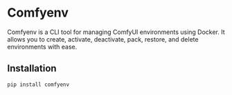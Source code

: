 # Comfyenv

Comfyenv is a CLI tool for managing ComfyUI environments using Docker. It allows you to create, activate, deactivate, pack, restore, and delete environments with ease.

## Installation

```bash
pip install comfyenv
